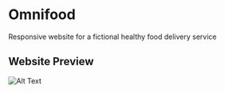 # Omnifood

Responsive website for a fictional healthy food delivery service

## Website Preview

![Alt Text](https://j.gifs.com/MjMmgR.gif)
